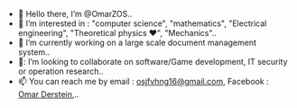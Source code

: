 - 👋 Hello there, I’m @OmarZOS..
- 👀 I’m interested in : "computer science", "mathematics", "Electrical engineering", "Theoretical physics ❤️", "Mechanics"..
- 🌱 I’m currently working on a large scale document management system..
- 📆: I’m looking to collaborate on software/Game development, IT security or operation research..
- 📫 You can reach me by email : osjfvhng16@gmail.com, Facebook : [Omar Derstein](https://web.facebook.com/omar.derstein),..

<!---
OmarZOS/OmarZOS is a ✨ special ✨ repository because its `README.md` (this file) appears on your GitHub profile.
You can click the Preview link to take a look at your changes.
--->
